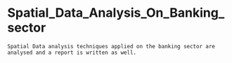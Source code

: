 # Spatial_Data_Analysis_On_Banking_sector
    Spatial Data analysis techniques applied on the banking sector are analysed and a report is written as well.

